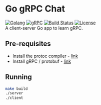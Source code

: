 # Go gRPC Chat
[![Golang](https://www.vectorlogo.zone/logos/golang/golang-ar21.svg)](https://golang.org)
[![gRPC](https://www.vectorlogo.zone/logos/grpcio/grpcio-ar21.svg)](https://grpc.io/)
[![Build Status](https://img.shields.io/travis/archit-p/go-grpc-chat?style=flat-square)](https://travis-ci.org/archit-p/go-grpc-chat)
[![License](https://img.shields.io/github/license/archit-p/go-grpc-chat?style=flat-square)](LICENSE.md)  
A client-server Go app to learn gRPC.

## Pre-requisites
* Install the protoc compiler - [link](https://grpc.io/docs/protoc-installation/)
* Install gRPC / protobuf - [link](https://grpc.io/docs/languages/go/) 

## Running
```bash
make build
./server
./client
```
